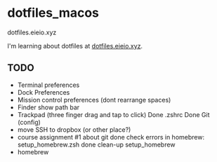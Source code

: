# dotfiles_macos
dotfiles.eieio.xyz

I'm learning about dotfiles at [dotfiles.eieio.xyz](https://dotfiles.eieio.xyz).

## TODO
- Terminal preferences
- Dock Preferences
- Mission control preferences (dont rearrange spaces)
- Finder show path bar
- Trackpad (three finger drag and tap to click)
Done .zshrc
Done Git (config)
- move SSH to dropbox (or other place?)
- course assignment #1 about git
done check errors in homebrew: setup_homebrew.zsh
done clean-up setup_homebrew
- homebrew 
